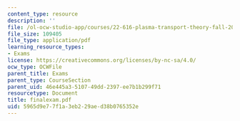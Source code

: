 ```yaml
---
content_type: resource
description: ''
file: /ol-ocw-studio-app/courses/22-616-plasma-transport-theory-fall-2003/5965d9e77f1a3eb229aed38b0765352e_finalexam.pdf
file_size: 109405
file_type: application/pdf
learning_resource_types:
- Exams
license: https://creativecommons.org/licenses/by-nc-sa/4.0/
ocw_type: OCWFile
parent_title: Exams
parent_type: CourseSection
parent_uid: 46e445a3-5107-49dd-2397-ee7b1b299f71
resourcetype: Document
title: finalexam.pdf
uid: 5965d9e7-7f1a-3eb2-29ae-d38b0765352e
---
```

